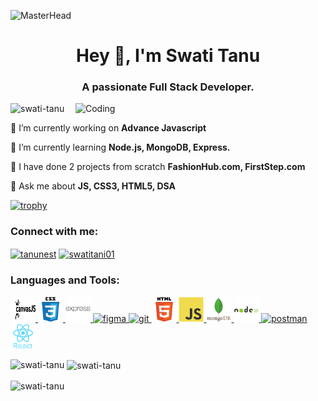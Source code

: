 ![MasterHead](https://i.pinimg.com/originals/e0/58/ee/e058eecc0652ff38a4e7062cfcf08c9d.gif)
<h1 align="center">Hey 👋, I'm Swati Tanu</h1>
<h3 align="center">A passionate Full Stack Developer.</h3>
<img align="right" alt="Coding" width="400" src="https://cdn.dribbble.com/users/4055494/screenshots/15215756/media/d2b66c4ca0192aa26d103448b3d1518b.gif">

<p align="left"> <img src="https://komarev.com/ghpvc/?username=swati-tanu&label=Profile%20views&color=0e75b6&style=flat" alt="swati-tanu" /> </p>

🔭 I’m currently working on **Advance Javascript**

🌱 I’m currently learning **Node.js, MongoDB, Express.**

👯 I have done 2 projects from scratch **FashionHub.com, FirstStep.com**

💬 Ask me about **JS, CSS3, HTML5, DSA**

[![trophy](https://github-profile-trophy.vercel.app/Swati-Tanu=ryo-ma)](https://github.com/ryo-ma/github-profile-trophy)

<h3 align="left">Connect with me:</h3>
<p align="left">
<a href="https://instagram.com/tanunest" target="blank"><img align="center" src="https://raw.githubusercontent.com/rahuldkjain/github-profile-readme-generator/master/src/images/icons/Social/instagram.svg" alt="tanunest" height="30" width="40" /></a>
<a href="https://www.leetcode.com/swatitani01" target="blank"><img align="center" src="https://raw.githubusercontent.com/rahuldkjain/github-profile-readme-generator/master/src/images/icons/Social/leet-code.svg" alt="swatitani01" height="30" width="40" /></a>
</p>

<h3 align="left">Languages and Tools:</h3>
<p align="left"> <a href="https://canvasjs.com" target="_blank" rel="noreferrer"> <img src="https://raw.githubusercontent.com/Hardik0307/Hardik0307/master/assets/canvasjs-charts.svg" alt="canvasjs" width="40" height="40"/> </a> <a href="https://www.w3schools.com/css/" target="_blank" rel="noreferrer"> <img src="https://raw.githubusercontent.com/devicons/devicon/master/icons/css3/css3-original-wordmark.svg" alt="css3" width="40" height="40"/> </a> <a href="https://expressjs.com" target="_blank" rel="noreferrer"> <img src="https://raw.githubusercontent.com/devicons/devicon/master/icons/express/express-original-wordmark.svg" alt="express" width="40" height="40"/> </a> <a href="https://www.figma.com/" target="_blank" rel="noreferrer"> <img src="https://www.vectorlogo.zone/logos/figma/figma-icon.svg" alt="figma" width="40" height="40"/> </a> <a href="https://git-scm.com/" target="_blank" rel="noreferrer"> <img src="https://www.vectorlogo.zone/logos/git-scm/git-scm-icon.svg" alt="git" width="40" height="40"/> </a> <a href="https://www.w3.org/html/" target="_blank" rel="noreferrer"> <img src="https://raw.githubusercontent.com/devicons/devicon/master/icons/html5/html5-original-wordmark.svg" alt="html5" width="40" height="40"/> </a> <a href="https://developer.mozilla.org/en-US/docs/Web/JavaScript" target="_blank" rel="noreferrer"> <img src="https://raw.githubusercontent.com/devicons/devicon/master/icons/javascript/javascript-original.svg" alt="javascript" width="40" height="40"/> </a> <a href="https://www.mongodb.com/" target="_blank" rel="noreferrer"> <img src="https://raw.githubusercontent.com/devicons/devicon/master/icons/mongodb/mongodb-original-wordmark.svg" alt="mongodb" width="40" height="40"/> </a> <a href="https://nodejs.org" target="_blank" rel="noreferrer"> <img src="https://raw.githubusercontent.com/devicons/devicon/master/icons/nodejs/nodejs-original-wordmark.svg" alt="nodejs" width="40" height="40"/> </a> <a href="https://postman.com" target="_blank" rel="noreferrer"> <img src="https://www.vectorlogo.zone/logos/getpostman/getpostman-icon.svg" alt="postman" width="40" height="40"/> </a> <a href="https://reactjs.org/" target="_blank" rel="noreferrer"> <img src="https://raw.githubusercontent.com/devicons/devicon/master/icons/react/react-original-wordmark.svg" alt="react" width="40" height="40"/> </a> </p>

<p><img align="left" src="https://github-readme-stats.vercel.app/api/top-langs?username=swati-tanu&show_icons=true&locale=en&layout=compact" alt="swati-tanu" /></p>

<p>&nbsp;<img align="center" src="https://github-readme-stats.vercel.app/api?username=swati-tanu&show_icons=true&locale=en" alt="swati-tanu" /></p>

<p><img align="center" src="https://github-readme-streak-stats.herokuapp.com/?user=swati-tanu&" alt="swati-tanu" /></p>
